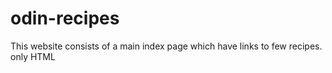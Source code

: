 # odin-recipes
This website consists of a main index page which have links to few recipes.
only HTML